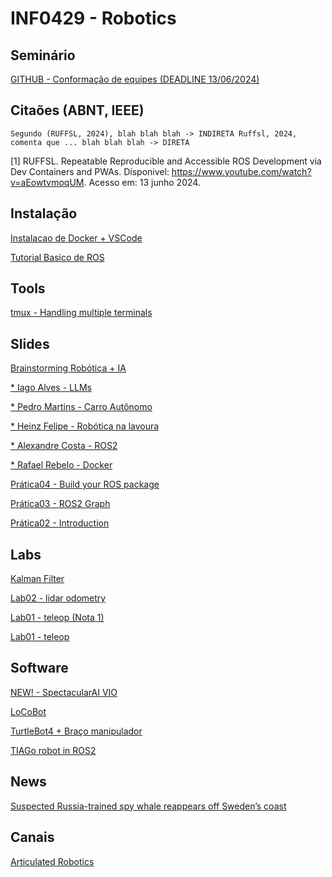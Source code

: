 # INF0429 - Robotics

## Seminário
[GITHUB - Conformação de equipes (DEADLINE 13/06/2024)](https://classroom.github.com/a/cQThrnt4)

## Citaões (ABNT, IEEE)

``Segundo (RUFFSL, 2024), blah blah blah -> INDIRETA
Ruffsl, 2024, comenta que ... blah blah blah -> DIRETA``


[1] RUFFSL. Repeatable Reproducible and Accessible ROS Development via Dev Containers and PWAs. Dísponivel: https://www.youtube.com/watch?v=aEowtvmoqUM. Acesso em: 13 junho 2024.

## Instalação

[Instalacao de Docker + VSCode](https://docs.ros.org/en/humble/How-To-Guides/Setup-ROS-2-with-VSCode-and-Docker-Container.html)

[Tutorial Basico de ROS](http://docs.ros.org/en/humble/Tutorials/Beginner-CLI-Tools.html)

## Tools
[tmux - Handling multiple terminals](https://docs.google.com/presentation/d/1ZMH70_KPD-uV5qBnFV8VC6YsYMKM1wspKqPhwly7R0o/edit?usp=sharing)

## Slides

[Brainstorming Robótica + IA](https://docs.google.com/presentation/d/1tDKQ-N5le3v2vWzQQLP-NQomoXSfNvdtd3NOyMaxg6Y/edit?usp=sharing)

[* Iago Alves - LLMs](https://www.canva.com/design/DAGD8im6Aw4/bzwlV957dqeHEBbeL1NiQA/view)

[* Pedro Martins - Carro Autônomo](https://www.canva.com/design/DAGDQ9tX6jY/JTq9ZrjNg-8ODbWzGzWYvA/view)

[* Heinz Felipe - Robótica na lavoura](https://www.canva.com/design/DAGCwHQ5sYA/4tjv1Iv3B3pE_ijSyXZNbQ/edit?utm_content=DAGCwHQ5sYA&utm_campaign=designshare&utm_medium=link2&utm_source=sharebutton)

[* Alexandre Costa - ROS2](https://www.canva.com/design/DAFfHPSs7YI/qG0yB1t3E5dre9TYwx8yTQ/edit?utm_content=DAFfHPSs7YI&utm_campaign=designshare&utm_medium=link2&utm_source=sharebutton)

[* Rafael Rebelo - Docker](https://www.canva.com/design/DAFfHsBcCnw/pL_JzSZSuxeLOrJxLb3kNQ/view)

[Prática04 - Build your ROS package](https://docs.google.com/presentation/d/1bqmwq2UUKUxL_hhzim8HDZslaxihENNtfmV476KMlJ0/edit?usp=sharing)

[Prática03 - ROS2 Graph](https://docs.google.com/presentation/d/1IktfJ4hckV0X0KWrKsvhCwkpulzlN_LZWKLgwvX_hOE/)

[Prática02 - Introduction](https://docs.google.com/presentation/d/1SQlcrmDEe3lUtHsS-UlA3CTYlnCL9IrbYHDfD-pv-vc/edit?usp=sharing)

## Labs

[Kalman Filter](https://nu-msr.github.io/navigation_site/lectures/kalman_filter.html)

[Lab02 - lidar odometry](https://docs.google.com/presentation/d/1kXXJDKylKiX0bUfM0CpC-zhBuqCrolqz9D7-QPSm9zs/edit?usp=sharing)

[Lab01 - teleop (Nota 1)](https://classroom.github.com/a/3DbBYhyZ)

[Lab01 - teleop](https://classroom.github.com/a/Xhg7DUof)

## Software

[NEW! - SpectacularAI VIO](https://spectacularai.github.io/docs/sdk/wrappers/ros.html)

[LoCoBot](http://www.locobot.org/)

[TurtleBot4 + Braço manipulador](https://www.youtube.com/watch?v=ExbeyVWhtqw)

[TIAGo robot in ROS2](https://github.com/pal-robotics/tiago_simulation)

## News
[Suspected Russia-trained spy whale reappears off Sweden’s coast](https://www.theguardian.com/world/2023/may/29/suspected-russia-trained-spy-whale-reappears-off-swedens-coast)

## Canais
[Articulated Robotics](https://www.youtube.com/@ArticulatedRobotics/videos)
